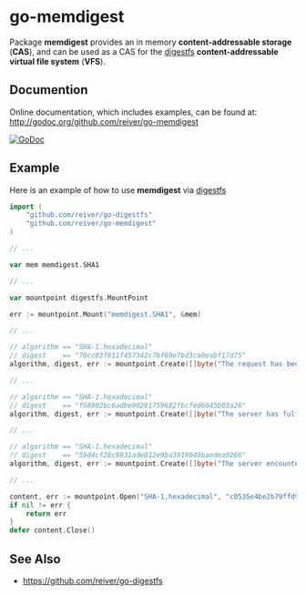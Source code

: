 # go-memdigest

Package **memdigest** provides an in memory **content-addressable storage** (**CAS**),
and can be used as a CAS for the [digestfs](https://github.com/reiver/go-digestfs) **content-addressable virtual file system** (**VFS**).

## Documention

Online documentation, which includes examples, can be found at: http://godoc.org/github.com/reiver/go-memdigest

[![GoDoc](https://godoc.org/github.com/reiver/go-memdigest?status.svg)](https://godoc.org/github.com/reiver/go-memdigest)

## Example

Here is an example of how to use **memdigest** via [digestfs](https://github.com/reiver/go-digestfs)
```go
import (
	"github.com/reiver/go-digestfs"
	"github.com/reiver/go-memdigest"
)

// ...

var mem memdigest.SHA1

// ...

var mountpoint digestfs.MountPoint

err := mountpoint.Mount("memdigest.SHA1", &mem)

// ...

// algorithm == "SHA-1.hexadecimal"	
// digest    == "70cc03f611f457342c7bf69e7bd3ca0eabf17d75"
algorithm, digest, err := mountpoint.Create([]byte("The request has been accepted for processing, but the processing has not been completed."))

// ...

// algorithm == "SHA-1.hexadecimal"
// digest    == "f58802bc6adbe90281759682fbcfed6045b03a26"
algorithm, digest, err := mountpoint.Create([]byte("The server has fulfilled the request but does not need to return an entity-body, and might want to return updated metainformation."))

// ...

// algorithm == "SHA-1.hexadecimal"
// digest    == "59d4cf28c9831ade812e9ba3919040baedea9266"
algorithm, digest, err := mountpoint.Create([]byte("The server encountered an unexpected condition which prevented it from fulfilling the request."))

// ...

content, err := mountpoint.Open("SHA-1.hexadecimal", "c0535e4be2b79ffd93291305436bf889314e4a3faec05ecffcbb7df31ad9e51a")
if nil != err {
	return err
}
defer content.Close()
```


## See Also

* https://github.com/reiver/go-digestfs
